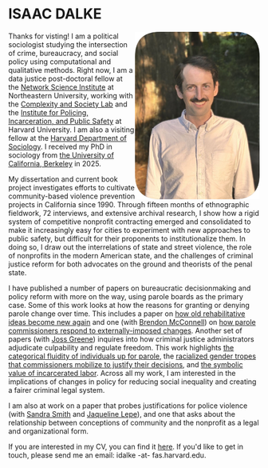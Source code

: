 <head>

  <!-- Google tag (gtag.js) -->
<script async src="https://www.googletagmanager.com/gtag/js?id=G-YX670GG9QD"></script>
<script>
  window.dataLayer = window.dataLayer || [];
  function gtag(){dataLayer.push(arguments);}
  gtag('js', new Date());

  gtag('config', 'G-YX670GG9QD');
</script>
</head>

# ISAAC DALKE

<img src="head%20shot%203%20rounded.jpg" class="img-responsive" alt="Photo of Isaac" width = "250" align = "right"/>

Thanks for visting! I am a political sociologist studying the intersection of crime, bureaucracy, and social policy using computational and qualitative methods. Right now, I am a data justice post-doctoral fellow at the [Network Science Institute](https://www.networkscienceinstitute.org/) at Northeastern University, working with the [Complexity and Society Lab](https://brennanklein.com/and-lab) and the [Institute for Policing, Incarceration, and Public Safety](https://hutchinscenter.fas.harvard.edu/policing-incarceration-and-public-safety) at Harvard University. I am also a visiting fellow at the [Harvard Department of Sociology](https://sociology.fas.harvard.edu/). I received my PhD in sociology from [the University of California, Berkeley](https://sociology.berkeley.edu/) in 2025.

My dissertation and current book project investigates efforts to cultivate community-based violence prevention projects in California since 1990. Through fifteen months of ethnographic fieldwork, 72 interviews, and extensive archival research, I show how a rigid system of competitive nonprofit contracting emerged and consolidated to make it increasingly easy for cities to experiment with new approaches to public safety, but difficult for their proponents to institutionalize them. In doing so, I draw out the interrelations of state and street violence, the role of nonprofits in the modern American state, and the challenges of criminal justice reform for both advocates on the ground and theorists of the penal state.  

I have published a number of papers on bureaucratic decisionmaking and policy reform with more on the way, using parole boards as the primary case. Some of this work looks at how the reasons for granting or denying parole change over time. This includes a paper on [how old rehabilitative ideas become new again](https://www.cambridge.org/core/journals/law-and-social-inquiry/article/i-come-before-you-a-changed-man-insight-compliance-and-refurbishing-penal-practice-in-california/C08B2D845DB27DB46DF1DEEFD2C656F8) and one (with [Brendon McConnell](https://brendonmcconnell.github.io/)) on [how parole commissioners respond to externally-imposed changes](http://brendonmcconnell.github.io/pdf/parole_ML.pdf).  Another set of papers (with [Joss Greene](https://josstgreene.com/)) inquires into how criminal justice administrators adjudicate culpability and regulate freedom. This work highlights [the categorical fluidity of individuals up for parole](https://link.springer.com/article/10.1007/s11186-023-09523-6), the [racialized gender tropes that commissioners mobilize to justify their decisions](https://journals.sagepub.com/doi/abs/10.1177/1362480620910222), and [the symbolic value of incarcerated labor](https://journals.sagepub.com/doi/abs/10.1177/14624745251320357). Across all my work, I am interested in the implications of changes in policy for reducing social inequality and creating a fairer criminal legal system.

I am also at work on a paper that probes justifications for police violence (with [Sandra Smith](https://www.hks.harvard.edu/faculty/sandra-susan-smith) and [Jaqueline Lepe](https://sociology.berkeley.edu/graduate-student/jaqueline-lepe)), and one that asks about the relationship between conceptions of community and the nonprofit as a legal and organizational form.

If you are interested in my CV, you can find it <a href="Dalke%20CV%2025.08.20.pdf?raw=true" target="_blank">here</a>. If you'd like to get in touch, please send me an email: idalke -at- fas.harvard.edu. 
